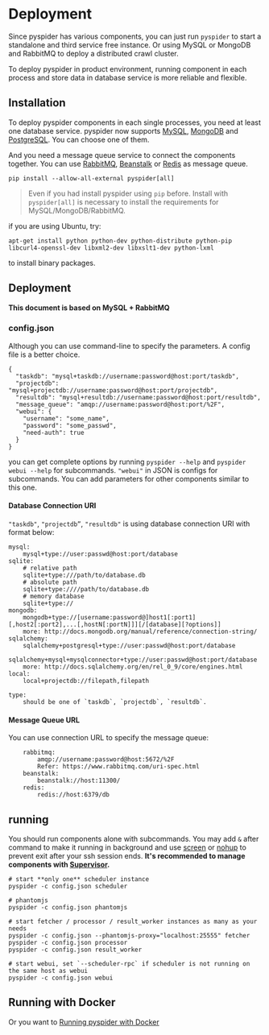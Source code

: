 Deployment
===========

Since pyspider has various components, you can just run `pyspider` to start a standalone and third service free instance. Or using MySQL or MongoDB and RabbitMQ to deploy a distributed crawl cluster.

To deploy pyspider in product environment, running component in each process and store data in database service is more reliable and flexible.

Installation
------------

To deploy pyspider components in each single processes, you need at least one database service. pyspider now supports [MySQL](http://www.mysql.com/), [MongoDB](http://www.mongodb.org/) and [PostgreSQL](http://www.postgresql.org/). You can choose one of them.

And you need a message queue service to connect the components together. You can use [RabbitMQ](http://www.rabbitmq.com/), [Beanstalk](http://kr.github.io/beanstalkd/) or [Redis](http://redis.io/) as message queue.

`pip install --allow-all-external pyspider[all]`

> Even if you had install pyspider using `pip` before. Install with `pyspider[all]` is necessary to install the requirements for MySQL/MongoDB/RabbitMQ.

if you are using Ubuntu, try:
```
apt-get install python python-dev python-distribute python-pip libcurl4-openssl-dev libxml2-dev libxslt1-dev python-lxml
```
to install binary packages.

Deployment
----------

**This document is based on MySQL + RabbitMQ**

### config.json

Although you can use command-line to specify the parameters. A config file is a better choice.

```
{
  "taskdb": "mysql+taskdb://username:password@host:port/taskdb",
  "projectdb": "mysql+projectdb://username:password@host:port/projectdb",
  "resultdb": "mysql+resultdb://username:password@host:port/resultdb",
  "message_queue": "amqp://username:password@host:port/%2F",
  "webui": {
    "username": "some_name",
    "password": "some_passwd",
    "need-auth": true
  }
}
```

you can get complete options by running `pyspider --help` and `pyspider webui --help` for subcommands. `"webui"` in JSON  is configs for subcommands. You can add parameters for other components similar to this one.

#### Database Connection URI
`"taskdb"`, `"projectdb”`, `"resultdb"` is using database connection URI with format below:

```
mysql:
    mysql+type://user:passwd@host:port/database
sqlite:
    # relative path
    sqlite+type:///path/to/database.db
    # absolute path
    sqlite+type:////path/to/database.db
    # memory database
    sqlite+type://
mongodb:
    mongodb+type://[username:password@]host1[:port1][,host2[:port2],...[,hostN[:portN]]][/[database][?options]]
    more: http://docs.mongodb.org/manual/reference/connection-string/
sqlalchemy:
    sqlalchemy+postgresql+type://user:passwd@host:port/database
    sqlalchemy+mysql+mysqlconnector+type://user:passwd@host:port/database
    more: http://docs.sqlalchemy.org/en/rel_0_9/core/engines.html
local:
    local+projectdb://filepath,filepath
    
type:
    should be one of `taskdb`, `projectdb`, `resultdb`.
```

#### Message Queue URL
You can use connection URL to specify the message queue:

```
    rabbitmq:
        amqp://username:password@host:5672/%2F
        Refer: https://www.rabbitmq.com/uri-spec.html
    beanstalk:
        beanstalk://host:11300/
    redis:
        redis://host:6379/db
```

running
-------

You should run components alone with subcommands. You may add `&` after command to make it running in background and use [screen](http://linux.die.net/man/1/screen) or [nohup](http://linux.die.net/man/1/nohup) to prevent exit after your ssh session ends. **It's recommended to manage components with [Supervisor](http://supervisord.org/).**

```
# start **only one** scheduler instance
pyspider -c config.json scheduler

# phantomjs
pyspider -c config.json phantomjs

# start fetcher / processor / result_worker instances as many as your needs
pyspider -c config.json --phantomjs-proxy="localhost:25555" fetcher
pyspider -c config.json processor
pyspider -c config.json result_worker

# start webui, set `--scheduler-rpc` if scheduler is not running on the same host as webui
pyspider -c config.json webui
```

Running with Docker
-------------------
Or you want to [Running pyspider with Docker](Running-pyspider-with-Docker)


